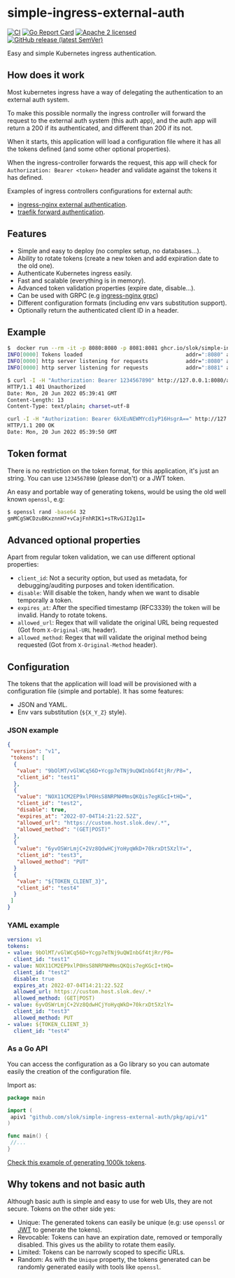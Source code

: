 # simple-ingress-external-auth

[![CI](https://github.com/slok/simple-ingress-external-auth/actions/workflows/ci.yaml/badge.svg?branch=main)](https://github.com/slok/simple-ingress-external-auth/actions/workflows/ci.yaml)
[![Go Report Card](https://goreportcard.com/badge/github.com/slok/simple-ingress-external-auth)](https://goreportcard.com/report/github.com/slok/simple-ingress-external-auth)
[![Apache 2 licensed](https://img.shields.io/badge/license-Apache2-blue.svg)](https://raw.githubusercontent.com/slok/simple-ingress-external-auth/master/LICENSE)
[![GitHub release (latest SemVer)](https://img.shields.io/github/v/release/slok/simple-ingress-external-auth)](https://github.com/slok/simple-ingress-external-auth/releases/latest)

Easy and simple Kubernetes ingress authentication.

## How does it work

Most kubernetes ingress have a way of delegating the authentication to an external auth system.

To make this possible normally the ingress controller will forward the request to the external auth system (this auth app), and the auth app will return a 200 if its authenticated, and different than 200 if its not.

When it starts, this application will load a configuration file where it has all the tokens defined (and some other optional properties).

When the ingress-controller forwards the request, this app will check for `Authorization: Bearer <token>` header and validate against the tokens it has defined.

Examples of ingress controllers configurations for external auth:

- [ingress-nginx external authentication](https://kubernetes.github.io/ingress-nginx/user-guide/nginx-configuration/annotations/#external-authentication).
- [traefik forward authentication](https://doc.traefik.io/traefik/v2.0/middlewares/forwardauth/).

## Features

- Simple and easy to deploy (no complex setup, no databases...).
- Ability to rotate tokens (create a new token and add expiration date to the old one).
- Authenticate Kubernetes ingress easily.
- Fast and scalable (everything is in memory).
- Advanced token validation properties (expire date, disable...).
- Can be used with GRPC (e.g [ingress-nginx grpc](https://kubernetes.github.io/ingress-nginx/examples/grpc/))
- Different configuration formats (including env vars substitution support).
- Optionally return the authenticated client ID in a header.

## Example

```bash
$  docker run --rm -it -p 8080:8080 -p 8081:8081 ghcr.io/slok/simple-ingress-external-auth --token-config-data='{"version": "v1","tokens": [{"value": "6kXEuNEWMYcd1yP16HsgrA=="}]}'
INFO[0000] Tokens loaded                                 addr=":8080" app=simple-ingress-external-auth svc=memory.TokenRepository tokens=1 version=dev
INFO[0000] http server listening for requests            addr=":8080" app=simple-ingress-external-auth version=dev
INFO[0000] http server listening for requests            addr=":8081" app=simple-ingress-external-auth health-check=/status metrics=/metrics pprof=/debug/pprof version=dev
```

```bash
$ curl -I -H "Authorization: Bearer 1234567890" http://127.0.0.1:8080/auth
HTTP/1.1 401 Unauthorized
Date: Mon, 20 Jun 2022 05:39:41 GMT
Content-Length: 13
Content-Type: text/plain; charset=utf-8

curl -I -H "Authorization: Bearer 6kXEuNEWMYcd1yP16HsgrA==" http://127.0.0.1:8080/auth
HTTP/1.1 200 OK
Date: Mon, 20 Jun 2022 05:39:50 GMT
```

## Token format

There is no restriction on the token format, for this application, it's just an string. You can use `1234567890` (please don't) or a JWT token.

An easy and portable way of generating tokens, would be using the old well known `openssl`, e.g:

```bash
$ openssl rand -base64 32
gmMCgSWCDzuBKxznnH7+vCajFnhRIK1+sTRvGJI2g1I=
```

## Advanced optional properties

Apart from regular token validation, we can use different optional properties:

- `client_id`: Not a security option, but used as metadata, for debugging/auditing purposes and token identification.
- `disable`: Will disable the token, handy when we want to disable temporally a token.
- `expires_at`: After the specified timestamp (RFC3339) the token will be invalid. Handy to rotate tokens.
- `allowed_url`: Regex that will validate the original URL being requested (Got from `X-Original-URL` header).
- `allowed_method`: Regex that will validate the original method being requested (Got from `X-Original-Method` header).

## Configuration

The tokens that the application will load will be provisioned with a configuration file (simple and portable). It has some features:

- JSON and YAML.
- Env vars substitution (`${X_Y_Z}` style).

### JSON example

```json
{
 "version": "v1",
 "tokens": [
  {
   "value": "9bOlMT/vGlWCq56D+Ycgp7eTNj9uQWInbGf4tjRr/P8=",
   "client_id": "test1"
  },
  {
   "value": "NOX11CM2EP9xlP0HsS8NRPNHMmsQKQis7egKGcI+tHQ=",
   "client_id": "test2",
   "disable": true,
   "expires_at": "2022-07-04T14:21:22.52Z",
   "allowed_url": "https://custom.host.slok.dev/.*",
   "allowed_method": "(GET|POST)"
  },
  {
   "value": "6yvOSWrLmjC+2Vz8QdwHCjYoHyqWkD+70krxDt5XzlY=",
   "client_id": "test3",
   "allowed_method": "PUT"
  }
  {
   "value": "${TOKEN_CLIENT_3}",
   "client_id": "test4"
  }
 ]
}
```

### YAML example

```yaml
version: v1
tokens:
- value: 9bOlMT/vGlWCq56D+Ycgp7eTNj9uQWInbGf4tjRr/P8=
  client_id: "test1"
- value: NOX11CM2EP9xlP0HsS8NRPNHMmsQKQis7egKGcI+tHQ=
  client_id: "test2"
  disable: true
  expires_at: 2022-07-04T14:21:22.52Z
  allowed_url: https://custom.host.slok.dev/.*
  allowed_method: (GET|POST)
- value: 6yvOSWrLmjC+2Vz8QdwHCjYoHyqWkD+70krxDt5XzlY=
  client_id: "test3"
  allowed_method: PUT
- value: ${TOKEN_CLIENT_3}
  client_id: "test4"
```

### As a Go API

You can access the configuration as a Go library so you can automate easily the creation of the configuration file.

Import as:

```go
package main

import (
 apiv1 "github.com/slok/simple-ingress-external-auth/pkg/api/v1"
)

func main() {
 //...
}
```

[Check this example of generating 1000k tokens](examples/config-generator).

## Why tokens and not basic auth

Although basic auth is simple and easy to use for web UIs, they are not secure. Tokens on the other side yes:

- Unique: The generated tokens can easily be unique (e.g: use `openssl` or [JWT](https://jwt.io/) to generate the tokens).
- Revocable: Tokens can have an expiration date, removed or temporally disabled. This gives us the ability to rotate them easily.
- Limited: Tokens can be narrowly scoped to specific URLs.
- Random: As with the `Unique` property, the tokens generated can be randomly generated easily with tools like `openssl`.
